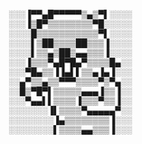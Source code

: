 ░░░▐▀▀▄█▀▀▀▀▀▒▄▒▀▌░░░░  
░░░▐▒█▀▒▒▒▒▒▒▒▒▀█░░░░░  
░░░░█▒▒▒▒▒▒▒▒▒▒▒▀▌░░░░  
░░░░▌▒██▒▒▒▒██▒▒▒▐░░░░  
░░░░▌▒▒▄▒██▒▄▄▒▒▒▐░░░░  
░░░▐▒▒▒▀▄█▀█▄▀▒▒▒▒█▄░░  
░░░▀█▄▒▒▐▐▄▌▌▒▒▄▐▄▐░░░  
░░▄▀▒▒▄▒▒▀▀▀▒▒▒▒▀▒▀▄░░  
░░█▒▀█▀▌▒▒▒▒▒▄▄▄▐▒▒▐░░  
░░░▀▄▄▌▌▒▒▒▒▐▒▒▒▀▒▒▐░░  
░░░░░░░▐▌▒▒▒▒▀▄▄▄▄▄▀░░  
░░░░░░░░▐▄▒▒▒▒▒▒▒▒▐░░░  
░░░░░░░░▌▒▒▒▒▄▄▒▒▒▐░░░  
